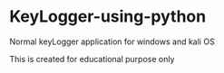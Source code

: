 # KeyLogger-using-python
Normal keyLogger application for windows and kali OS

This is created for educational purpose only

